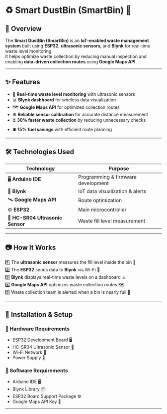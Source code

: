 # ♻️ Smart DustBin (SmartBin) 🚮  

## 📖 Overview  
The **Smart DustBin (SmartBin)** is an **IoT-enabled waste management system** built using **ESP32**, **ultrasonic sensors**, and **Blynk** for real-time waste level monitoring.  
It helps optimize waste collection by reducing manual inspection and enabling **data-driven collection routes** using **Google Maps API**.  

---

## ✨ Features  
- 📡 **Real-time waste level monitoring** with ultrasonic sensors  
- 📊 **Blynk dashboard** for wireless data visualization  
- 🗺️ **Google Maps API** for optimized collection routes  
- ⚙️ **Reliable sensor calibration** for accurate distance measurement  
- ⏳ **30% faster waste collection** by reducing unnecessary checks  
- ⛽ **15% fuel savings** with efficient route planning  

---

## 🛠️ Technologies Used  
| Technology | Purpose |
|------------|---------|
| 🖥️ **Arduino IDE** | Programming & firmware development |
| 📡 **Blynk** | IoT data visualization & alerts |
| 🛰️ **Google Maps API** | Route optimization |
| ⚙️ **ESP32** | Main microcontroller |
| 📏 **HC-SR04 Ultrasonic Sensor** | Waste fill level measurement |

---

## 📷 How It Works  
1️⃣ The **ultrasonic sensor** measures the fill level inside the bin 📏  
2️⃣ The **ESP32** sends data to **Blynk** via Wi-Fi 📶  
3️⃣ **Blynk** displays real-time waste levels on a dashboard 📊  
4️⃣ **Google Maps API** optimizes waste collection routes 🗺️  
5️⃣ Waste collection team is alerted when a bin is nearly full 🚛  

---

## 🚀 Installation & Setup  
### 🔹 Hardware Requirements  
- ESP32 Development Board 🖥️  
- HC-SR04 Ultrasonic Sensor 📏  
- Wi-Fi Network 📶  
- Power Supply 🔋  

### 🔹 Software Requirements  
- Arduino IDE 🖥️  
- Blynk Library 📦  
- ESP32 Board Support Package ⚙️  
- Google Maps API Key 🔑  

---

